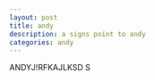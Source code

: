 ```yaml
---
layout: post
title: andy
description: a signs point to andy
categories: andy
---
```


ANDYJ!RFKAJLKSD S